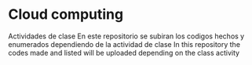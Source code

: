 # Cloud computing
Actividades de clase 
En este repositorio se subiran los codigos hechos y enumerados dependiendo de la actividad de clase
In this repository the codes made and listed will be uploaded depending on the class activity
